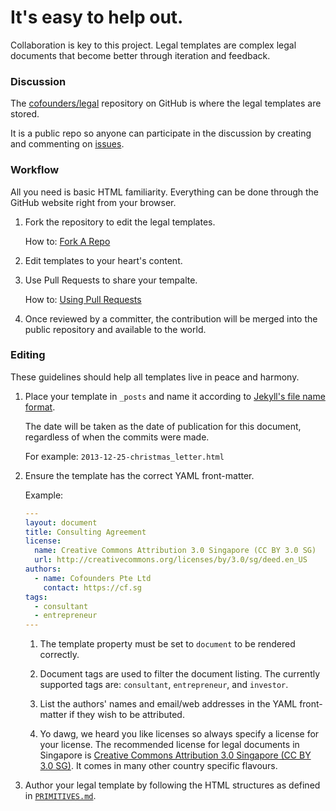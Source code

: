 # It's easy to help out.

Collaboration is key to this project. Legal templates are complex legal documents that become better through iteration and feedback.

### Discussion

The [cofounders/legal](https://github.com/cofounders/legal) repository on GitHub is where the legal templates are stored.

It is a public repo so anyone can participate in the discussion by creating and commenting on [issues](https://github.com/cofounders/legal/issues).

### Workflow

All you need is basic HTML familiarity. Everything can be done through the GitHub website right from your browser.

1. Fork the repository to edit the legal templates.

    How to: [Fork A Repo](https://help.github.com/articles/fork-a-repo)

1. Edit templates to your heart's content.

1. Use Pull Requests to share your tempalte.

    How to: [Using Pull Requests](https://help.github.com/articles/using-pull-requests)

1. Once reviewed by a committer, the contribution will be merged into the public repository and available to the world.

### Editing

These guidelines should help all templates live in peace and harmony.

1. Place your template in `_posts` and name it according to [Jekyll's file name format](http://jekyllrb.com/docs/posts/).

    The date will be taken as the date of publication for this document, regardless of when the commits were made.

    For example: `2013-12-25-christmas_letter.html`

1. Ensure the template has the correct YAML front-matter.

    Example:

    ```yaml
    ---
    layout: document
    title: Consulting Agreement
    license:
      name: Creative Commons Attribution 3.0 Singapore (CC BY 3.0 SG)
      url: http://creativecommons.org/licenses/by/3.0/sg/deed.en_US
    authors:
      - name: Cofounders Pte Ltd
        contact: https://cf.sg
    tags:
      - consultant
      - entrepreneur
    ---
    ```

    1. The template property must be set to `document` to be rendered correctly.

    1. Document tags are used to filter the document listing. The currently supported tags are: `consultant`, `entrepreneur`, and `investor`.

    1. List the authors' names and email/web addresses in the YAML front-matter if they wish to be attributed.

    1. Yo dawg, we heard you like licenses so always specify a license for your license. The recommended license for legal documents in Singapore is [Creative Commons Attribution 3.0 Singapore (CC BY 3.0 SG)](http://creativecommons.org/licenses/by/3.0/sg/deed.en_US). It comes in many other country specific flavours.

1. Author your legal template by following the HTML structures as defined in [`PRIMITIVES.md`](PRIMITIVES.md).
